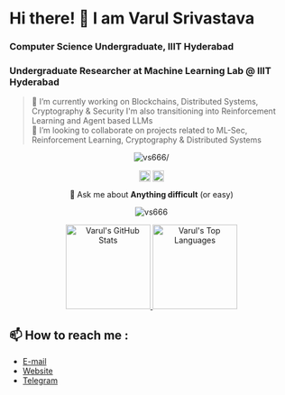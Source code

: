# Hi there! 👋 I am Varul Srivastava
### Computer Science Undergraduate, IIIT Hyderabad
### Undergraduate Researcher at Machine Learning Lab @ IIIT Hyderabad

> 🔭 I’m currently working on Blockchains, Distributed Systems, Cryptography & Security
> I'm also transitioning into Reinforcement Learning and Agent based LLMs      
> 👯 I’m looking to collaborate on projects related to ML-Sec, Reinforcement Learning, Cryptography & Distributed Systems     
<p align="center"> <img src=https://komarev.com/ghpvc/?username=vs666 alt=vs666/> </p>
<p align="center">
<a href=https://www.linkedin.com/in/varul-srivastava-497547198/ target="blank"><img align="center" src=https://cdn.jsdelivr.net/npm/simple-icons@3.0.1/icons/linkedin.svg alt="Varul Srivastava" height="20" width="20" /></a>
<a href=https://www.facebook.com/varul.srivastava.9/ target="blank"><img align="center" src=https://cdn.jsdelivr.net/npm/simple-icons@3.0.1/icons/facebook.svg alt="Varul Srivastava" height="20" width="20" /></a>
</p>
<p align="center">
  💬 Ask me about <b>Anything difficult</b> (or easy)
</p>
<p align="center"> <img src=https://github-readme-stats.vercel.app/api?username=vs666&show_icons=true alt=vs666 /> 
</p>

<p align="center">
  <a target="_blank" href="https://github.com/vs666">
    <img height="150em" src="https://github-readme-stats.vercel.app/api?username=vs666&show_icons=true&include_all_commits=true&count_private=true&hide_border=true&theme=blueberry" alt="Varul's GitHub Stats" />
    <img height="150em" src="https://github-readme-stats.vercel.app/api/top-langs/?username=vs666&layout=compact&hide_border=true&theme=blueberry" alt="Varul's Top Languages" />
  </a>
</p>

## 📫 How to reach me :    

* [E-mail](mailto:varulsrivastava06@gmail.com)       
* [Website](https://sites.google.com/view/varulsrivastava)    
* [Telegram](https://t.me/varulsrivastava)    



